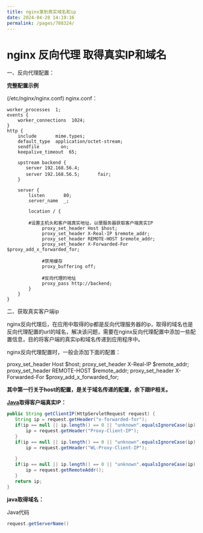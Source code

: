 ```yaml
---
title: nginx拿到真实域名和ip
date: 2024-04-28 14:19:16
permalink: /pages/788324/
---
```

# nginx 反向代理 取得真实IP和域名

一、反向代理配置：

**完整配置示例**

(/etc/nginx/nginx.conf)   nginx.conf： 

```nginx
worker_processes  1;
events {
    worker_connections  1024;
} 
http {
    include       mime.types;
    default_type  application/octet-stream;
    sendfile        on;
    keepalive_timeout  65; 

    upstream backend {             
       server 192.168.56.4;
       server 192.168.56.5;　　　　fair;
    } 

    server {
        listen       80;
        server_name  _; 

        location / {

        #设置主机头和客户端真实地址，以便服务器获取客户端真实IP
             proxy_set_header Host $host;
             proxy_set_header X-Real-IP $remote_addr;
             proxy_set_header REMOTE-HOST $remote_addr;
             proxy_set_header X-Forwarded-For $proxy_add_x_forwarded_for;

             #禁用缓存
             proxy_buffering off; 

             #反向代理的地址
             proxy_pass http://backend;    
        }
    } 
} 
```

二、获取真实客户端ip

nginx反向代理后，在应用中取得的ip都是反向代理服务器的ip，取得的域名也是反向代理配置的url的域名，解决该问题，需要在nginx反向代理配置中添加一些配置信息，目的将客户端的真实ip和域名传递到应用程序中。

nginx反向代理配置时，一般会添加下面的配置：

   proxy_set_header Host $host;
   proxy_set_header X-Real-IP $remote_addr;
   proxy_set_header REMOTE-HOST $remote_addr;
   proxy_set_header X-Forwarded-For $proxy_add_x_forwarded_for;

**其中第一行关于host的配置，是关于域名传递的配置，余下跟IP相关。**

**[Java](http://lib.csdn.net/base/java)取得客户端真实IP：**

 ```java
public String getClientIP(HttpServletRequest request) {   
    String ip = request.getHeader("x-forwarded-for");   
    if(ip == null || ip.length() == 0 || "unknown".equalsIgnoreCase(ip)) {   
        ip = request.getHeader("Proxy-Client-IP");   
    }   
    if(ip == null || ip.length() == 0 || "unknown".equalsIgnoreCase(ip)) {   
        ip = request.getHeader("WL-Proxy-Client-IP");   
  
    }   
    if(ip == null || ip.length() == 0 || "unknown".equalsIgnoreCase(ip)) {   
        ip = request.getRemoteAddr();   
    }   
    return ip;   
}  
 ```

**java取得域名：**

 

Java代码  

```java
request.getServerName()  
```
